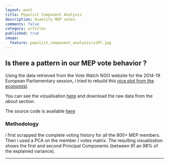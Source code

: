 ```yaml
---
layout: post
title: Populist Component Analysis
description: Quantify MEP votes.
comments: false
category: articles
published: true
image:
  feature: populist_component_analysis/zzRT.jpg
---
```



## Is there a pattern in our MEP vote behavior ?


Using the data retrieved from the Vote Watch NGO website for the 2014-19 European Parliementary session,
i tried to rebuild this [nice plot from the economist](https://www.economist.com/graphic-detail/2019/06/01/centrist-liberals-gained-the-most-power-in-the-eu-parliament).

You can see the vizualisation [here](https://clementlefevre.shinyapps.io/mep_term8_pca/) and download the raw data from the *about* section.

The source code is available [here](https://github.com/clementlefevre/mep_votewatch)


### Methodology

i first scrapped the complete voting history for all the 800+ MEP members.
Then i used a PCA on the member / votes matrix.
The resulting visualization shows the first and second Principal Components (between 91 an 98% of the explained variance).

-----------



